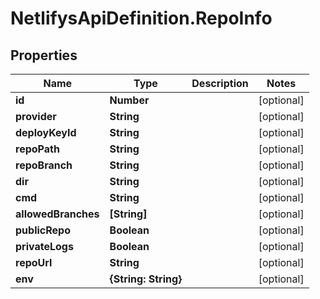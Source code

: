 # NetlifysApiDefinition.RepoInfo

## Properties
Name | Type | Description | Notes
------------ | ------------- | ------------- | -------------
**id** | **Number** |  | [optional] 
**provider** | **String** |  | [optional] 
**deployKeyId** | **String** |  | [optional] 
**repoPath** | **String** |  | [optional] 
**repoBranch** | **String** |  | [optional] 
**dir** | **String** |  | [optional] 
**cmd** | **String** |  | [optional] 
**allowedBranches** | **[String]** |  | [optional] 
**publicRepo** | **Boolean** |  | [optional] 
**privateLogs** | **Boolean** |  | [optional] 
**repoUrl** | **String** |  | [optional] 
**env** | **{String: String}** |  | [optional] 


